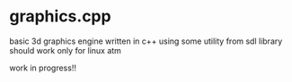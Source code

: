 # graphics.cpp

basic 3d graphics engine written in c++ using some utility from sdl library
should work only for linux atm

work in progress!!